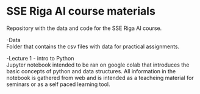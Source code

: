 # SSE Riga AI course materials
Repository with the data and code for the SSE Riga AI course.

-Data <br>
Folder that contains the csv files with data for practical assignments.

-Lecture 1 - intro to Python <br>
Jupyter notebook intended to be ran on google colab that introduces the basic concepts of python and data structures. All information in the notebook is gathered from web and is intended as a teacheing material for seminars or as a self paced learning tool.


